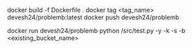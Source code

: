 docker build -f Dockerfile .
docker tag <tag_name> devesh24/problemb:latest
docker push devesh24/problemb

docker run devesh24/problemb python /src/test.py -y <year> -k <public> -s <private> -b <existing_bucket_name>
